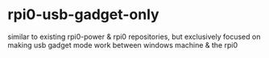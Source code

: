 # rpi0-usb-gadget-only
similar to existing rpi0-power &amp; rpi0 repositories, but exclusively focused on making usb gadget mode work between windows machine &amp; the rpi0
